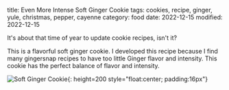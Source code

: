 title: Even More Intense Soft Ginger Cookie
tags: cookies, recipe, ginger, yule, christmas, pepper, cayenne
category: food
date: 2022-12-15
modified: 2022-12-15

It's about that time of year to update cookie recipes, isn't it?

This is a flavorful soft ginger cookie.   I developed this recipe because I find many gingersnap recipes to have too little Ginger flavor and intensity.  This cookie has the perfect balance of flavor and intensity.

![Soft Ginger Cookie]({static}/images/2022/IMG_4337.jpeg){: height=200 style="float:center; padding:16px"}

<!-- PELICAN_END_SUMMARY -->

<script src="https://gist.github.com/jac18281828/3725902a48865873a145a24bb2692e3f.js"></script>
